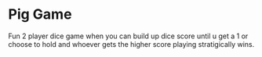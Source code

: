 # Pig Game

Fun 2 player dice game when you can build up dice score until u get a 1 or choose to hold and whoever gets the higher score playing stratigically wins.
